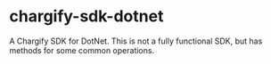# chargify-sdk-dotnet
A Chargify SDK for DotNet.  This is not a fully functional SDK, but has methods for some common operations.
